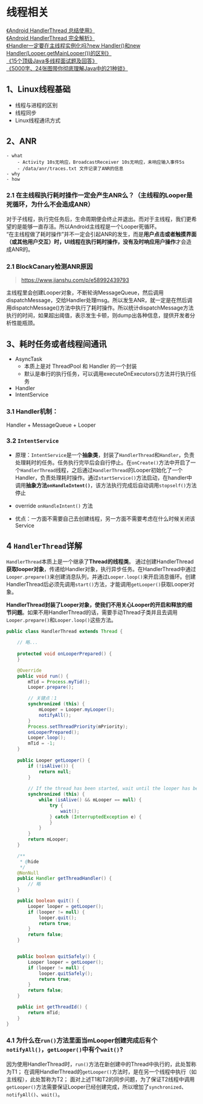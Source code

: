 # 线程相关
[《Android HandlerThread 总结使用》](https://www.cnblogs.com/zhaoyanjun/p/6062880.html)  
[《Android HandlerThread 完全解析》](https://blog.csdn.net/lmj623565791/article/details/47079737/)  
[《Handler一定要在主线程实例化吗?new Handler()和new Handler(Looper.getMainLooper())的区别》](https://blog.csdn.net/thanklife/article/details/17006865)  
[《15个顶级Java多线程面试题及回答》](http://ifeve.com/15-java-faq/)  
[《5000字、24张图带你彻底理解Java中的21种锁》](https://mp.weixin.qq.com/s/o6MWPz-asKswWM5cyGeDYg)  

## 1、Linux线程基础
- 线程与进程的区别
- 线程同步
- Linux线程通讯方式

## 2、ANR
	- what
		- Activity 10s无响应，BroadcastReceiver 10s无响应，未响应输入事件5s
		- /data/anr/traces.txt 文件记录了ANR的信息
	- why
	- how

### 2.1 在主线程执行耗时操作一定会产生ANR么？（主线程的Looper是死循环，为什么不会造成ANR）
对于子线程，执行完任务后，生命周期便会终止并退出。而对于主线程，我们更希望的是能够一直存活。所以Android主线程是一个Looper死循环。   
“在主线程做了耗时操作”并不一定会引起ANR的发生，而是**用户点击或者触摸界面（或其他用户交互）时，UI线程在执行耗时操作，没有及时响应用户操作**才会造成ANR的。   

### 2.1 BlockCanary检测ANR原因
> https://www.jianshu.com/p/e58992439793

主线程里会创建Looper对象，不断轮询MessageQueue，然后调用dispatchMessage，交给Handler处理msg。所以发生ANR，就一定是在然后调用dispatchMessage()方法中执行了耗时操作。所以统计dispatchMessage方法执行的时间，如果超出阈值，表示发生卡顿，则dump出各种信息，提供开发者分析性能瓶颈。


## 3、耗时任务或者线程间通讯
- AsyncTask
	- 本质上是对 ThreadPool 和 Handler 的一个封装
	- 默认是串行的执行任务，可以调用executeOnExecutors()方法并行执行任务
- Handler
- IntentService


### 3.1 Handler机制：
Handler + MessageQueue + Looper



### 3.2 `IntentService`

- 原理：`IntentService`是一个**抽象类**，封装了`HandlerThread`和`Handler`，负责处理耗时的任务。任务执行完毕后会自行停止。在`onCreate()`方法中开启了一个`HandlerThread`线程，之后通过`HandlerThread`的Looper初始化了一个Handler，负责处理耗时操作。通过`startService()`方法启动，在handler中调用**抽象方法`onHandleIntent()`**，该方法执行完成后自动调用`stopself()`方法停止

- override `onHandleIntent()` 方法

- 优点：一方面不需要自己去创建线程，另一方面不需要考虑在什么时候关闭该Service



## 4 `HandlerThread`详解

`HandlerThread`本质上是一个继承了**Thread的线程类**。
通过创建HandlerThread**获取looper对象**，传递给Handler对象，执行异步任务。在HandlerThread中通过`Looper.prepare()`来创建消息队列，并通过`Looper.loop()`来开启消息循环。创建HandlerThread后必须先调用`start()`方法，才能调用`getLooper()`获取Looper对象。

**HandlerThread封装了Looper对象，使我们不用关心Looper的开启和释放的细节问题**。如果不用HandlerThread的话，需要手动Thread子类并且去调用`Looper.prepare()`和`Looper.loop()`这些方法。

```java
public class HandlerThread extends Thread {

	// 略...
    
    protected void onLooperPrepared() {
    }

    @Override
    public void run() {
        mTid = Process.myTid();
		Looper.prepare();

		// 关键点：1
        synchronized (this) {
            mLooper = Looper.myLooper();
            notifyAll();
        }
        Process.setThreadPriority(mPriority);
        onLooperPrepared();
        Looper.loop();
        mTid = -1;
    }
    
    public Looper getLooper() {
        if (!isAlive()) {
            return null;
        }
        
        // If the thread has been started, wait until the looper has been created.
        synchronized (this) {
            while (isAlive() && mLooper == null) {
                try {
                    wait();
                } catch (InterruptedException e) {
                }
            }
        }
        return mLooper;
    }

    /**
     * @hide
     */
    @NonNull
    public Handler getThreadHandler() {
		// 略
    }

    public boolean quit() {
        Looper looper = getLooper();
        if (looper != null) {
            looper.quit();
            return true;
        }
        return false;
    }


    public boolean quitSafely() {
        Looper looper = getLooper();
        if (looper != null) {
            looper.quitSafely();
            return true;
        }
        return false;
    }

    public int getThreadId() {
        return mTid;
    }
}

```

### 4.1 为什么在`run()`方法里面当mLooper创建完成后有个`notifyAll()`，`getLooper()`中有个`wait()`?
因为使用HandlerThread时，`run()`方法在新创建中的Thread中执行的，此处暂称为T1；
在调用HandlerThread的`getLooper()`方法时，是在另一个线程中执行（如主线程），此处暂称为T2；
面对上述T1和T2的同步问题，为了保证T2线程中调用`getLooper()`方法需要保证Looper已经创建完成，所以增加了`synchronized`、`notifyAll()`、`wait()`。


